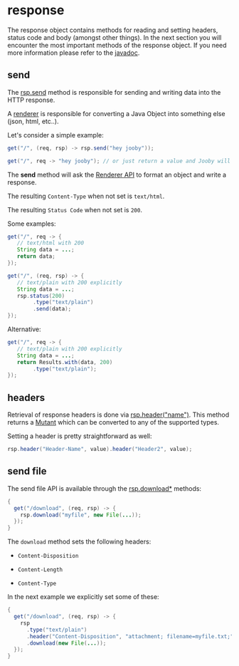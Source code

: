 # response

The response object contains methods for reading and setting headers, status code and body (amongst other things). In the next section you will encounter the most important methods of the response object. If you need more information please refer to the [javadoc]({{apidocs}}/org/jooby/Response.html).

## send

The [rsp.send]({{defdocs}}/Response.html#send-org.jooby.Result-) method is responsible for sending and writing data into the HTTP response.

A [renderer]({{defdocs}}/Renderer.html) is responsible for converting a Java Object into something else (json, html, etc..).

Let's consider a simple example:

```java
get("/", (req, rsp) -> rsp.send("hey jooby"));

get("/", req -> "hey jooby"); // or just return a value and Jooby will call send for you.
```

The **send** method will ask the [Renderer API]({{defdocs}}/Renderer.html) to format an object and write a response.

The resulting ```Content-Type``` when not set is ```text/html```.

The resulting ```Status Code``` when not set is ```200```.

Some examples:

```java
get("/", req -> {
   // text/html with 200
   String data = ...;
   return data;
});
```

```java
get("/", (req, rsp) -> {
   // text/plain with 200 explicitly 
   String data = ...;
   rsp.status(200)
        .type("text/plain")
        .send(data);
});
```

Alternative:

```java
get("/", req -> {
   // text/plain with 200 explicitly 
   String data = ...;
   return Results.with(data, 200)
        .type("text/plain");
});
```

## headers

Retrieval of response headers is done via [rsp.header("name")]({{defdocs}}/Response.html#header-java.lang.String-). This method returns a [Mutant]({{defdocs}}/Mutant.html) which can be converted to any of the supported types.

Setting a header is pretty straightforward as well:

```java
rsp.header("Header-Name", value).header("Header2", value);
```

## send file

The send file API is available through the [rsp.download*]({{defdocs}}/Response.html#download-java.lang.String-) methods:

```java
{
  get("/download", (req, rsp) -> {
    rsp.download("myfile", new File(...));
  });
}
```

The ```download``` method sets the following headers:

* ```Content-Disposition```

* ```Content-Length```

* ```Content-Type```

In the next example we explicitly set some of these:

```java
{
  get("/download", (req, rsp) -> {
    rsp
      .type("text/plain")
      .header("Content-Disposition", "attachment; filename=myfile.txt;")
      .download(new File(...));
  });
}
```
